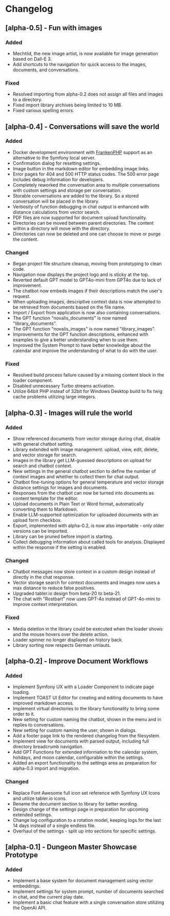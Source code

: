 # Changelog

## [alpha-0.5] - Fun with images

### Added
- Mechtild, the new image artist, is now available for image generation based on Dall-E 3.
- Add shortcuts to the navigation for quick access to the images, documents, and conversations.

### Fixed
- Resolved importing from alpha-0.2 does not assign all files and images to a directory.
- Fixed import library archives being limited to 10 MB.
- Fixed various spelling errors.

## [alpha-0.4] - Conversations will save the world

### Added
- Docker development environment with [FrankenPHP](https://frankenphp.dev/) support as an alternative to the Symfony local server.
- Confirmation dialog for resetting settings.
- Image button in the markdown editor for embedding image links.
- Error pages for 404 and 500 HTTP status codes. The 500 error page includes debug information for developers.
- Completely reworked the conversation area to multiple conversations with custom settings and storage per conversation.
- Storable conversations are added to the library. So a stored conversation will be placed in the library.
- Verbosity of function debugging in chat output is enhanced with distance calculations from vector search.
- PDF files are now supported for document upload functionality.
- Directories can be moved between parent directories. The content within a directory will move with the directory.
- Directories can now be deleted and one can choose to move or purge the content.

### Changed
- Began project file structure cleanup, moving from prototyping to clean code.
- Navigation now displays the project logo and is sticky at the top.
- Reverted default GPT model to GPT4o-mini from GPT4o due to lack of improvement.
- The chatbot now embeds images if their descriptions match the user's request.
- When uploading images, descriptive context data is now attempted to be retrieved from documents based on the file name.
- Import / Export from application is now also containing conversations.
- The GPT function "novalis_documents" is now named "library_documents".
- The GPT function "novalis_images" is now named "library_images".
- Improvements for the GPT function descriptions, enhanced with examples to give a better understanding when to use them.
- Improved the System Prompt to have better knowledge about the calendar and improve the understanding of what to do with the user.

### Fixed
- Resolved build process failure caused by a missing content block in the loader component.
- Disabled unnecessary Turbo streams activation.
- Utilize 64bit PHP insteaf of 32bit for Windows Desktop build to fix twig cache problems utilizing large integers.

## [alpha-0.3] - Images will rule the world

### Added
- Show referenced documents from vector storage during chat, disable with general chatbot setting.
- Library extended with image management: upload, view, edit, delete, and vector storage for search.
- Images in the library get LLM-guessed descriptions on upload for search and chatbot context.
- New settings in the general chatbot section to define the number of context images and whether to collect them for chat output.
- Chatbot fine-tuning options for general temperature and vector storage distance settings for images and documents.
- Responses from the chatbot can now be turned into documents as content template for the editor.
- Upload documents in Plain Text or Word format, automatically converting them to Markdown.
- Enable LLM-supported optimization for uploaded documents with an upload form checkbox.
- Export, implemented with alpha-0.2, is now also importable - only older versions can be imported. 
- Library can be pruned before import is starting.
- Collect debugging information about called tools for analysis. Displayed within the response if the setting is enabled.

### Changed
- Chatbot messages now store context in a custom design instead of directly in the chat response.
- Vector storage search for context documents and images now uses a max distance to reduce false positives.
- Upgraded tabler.io design from beta-20 to beta-21.
- The chat with "Rostbart" now uses GPT-4o instead of GPT-4o-mini to improve context interpretation.

### Fixed
- Media deletion in the library could be executed when the loader shows and the mouse hovers over the delete action.
- Loader spinner no longer displayed on history back.
- Library sorting now respects German umlauts.

## [alpha-0.2] - Improve Document Workflows

### Added
- Implement Symfony UX with a Loader Component to indicate page loading.
- Implement TOAST UI Editor for creating and editing documents to have improved markdown access.
- Implement virtual directories to the library functionality to bring some order to it.
- New setting for custom naming the chatbot, shown in the menu and in replies to conversations.
- New setting for custom naming the user, shown in dialogs.
- Add a footer page link to the rendered changelog from the filesystem.
- Implement view for documents with parsed output, including full directory breadcrumb navigation.
- Add GPT Functions for extended information to the calendar system, holidays, and moon calendar, configurable within the settings.
- Added an export functionality to the settings area as preparation for alpha-0.3 import and migration.

### Changed
- Replace Font Awesome full icon set reference with Symfony UX Icons and utilize tabler.io icons.
- Rename the document section to library for better wording.
- Design change of the settings page in preparation for upcoming extended settings.
- Change log configuration to a rotation model, keeping logs for the last 14 days instead of a single endless file.
- Overhaul of the settings - split up into sections for specific settings.

## [alpha-0.1] - Dungeon Master Showcase Prototype

### Added
- Implement a base system for document management using vector embeddings.
- Implement settings for system prompt, number of documents searched in chat, and the current play date.
- Implement a basic chat feature with a single conversation store utilizing the OpenAI API.
